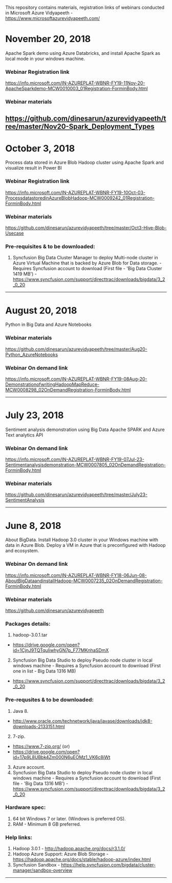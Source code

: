 This repository contains materials, registration links of webinars conducted in Microsoft Azure Vidyapeeth - https://www.microsoftazurevidyapeeth.com/

# November 20, 2018
Apache Spark demo using Azure Databricks, and install Apache Spark as local mode in your windows machine.
### Webinar Registration link
https://info.microsoft.com/IN-AZUREPLAT-WBNR-FY19-11Nov-20-ApacheSparkdemo-MCW0010003_01Registration-ForminBody.html
### Webinar materials
https://github.com/dinesarun/azurevidyapeeth/tree/master/Nov20-Spark_Deployment_Types
----------------------------------------------------------------------------------------------------------------------------------------

# October 3, 2018
Process data stored in Azure Blob Hadoop cluster using Apache Spark and visualize result in Power BI
### Webinar Registration link
https://info.microsoft.com/IN-AZUREPLAT-WBNR-FY19-10Oct-03-ProcessdatastoredinAzureBlobHadoop-MCW0009242_01Registration-ForminBody.html
### Webinar materials
https://github.com/dinesarun/azurevidyapeeth/tree/master/Oct3-Hive-Blob-Usecase
### Pre-requisites & to be downloaded:
1. Syncfusion Big Data Cluster Manager to deploy Multi-node cluster in Azure Virtual Machine that is backed by Azure Blob for Data storage. - Requires Syncfusion account to download (First file - 'Big Data Cluster 1419 MB') - https://www.syncfusion.com/support/directtrac/downloads/bigdata/3_2_0_20
----------------------------------------------------------------------------------------------------------------------------------------

# August 20, 2018
Python in Big Data and Azure Notebooks
### Webinar materials
https://github.com/dinesarun/azurevidyapeeth/tree/master/Aug20-Python_AzureNotebooks
### Webinar On demand link
https://info.microsoft.com/IN-AZUREPLAT-WBNR-FY19-08Aug-20-DemonstrationofwritingHadoopMapReduce-MCW0008298_02OnDemandRegistration-ForminBody.html

----------------------------------------------------------------------------------------------------------------------------------------

# July 23, 2018
Sentiment analysis demonstration using Big Data Apache SPARK and Azure Text analytics API
### Webinar On demand link 
https://info.microsoft.com/IN-AZUREPLAT-WBNR-FY19-07Jul-23-Sentimentanalysisdemonstration-MCW0007805_02OnDemandRegistration-ForminBody.html
### Webinar materials
https://github.com/dinesarun/azurevidyapeeth/tree/master/July23-SentimentAnalysis

----------------------------------------------------------------------------------------------------------------------------------------

# June 8, 2018
About BigData. Install Hadoop 3.0 cluster in your Windows machine with data in Azure Blob. Deploy a VM in Azure that is preconfigured with Hadoop and ecosystem.
### Webinar On demand link
https://info.microsoft.com/IN-AZUREPLAT-WBNR-FY18-06Jun-08-AboutBigDataandinstallHadoop-MCW0007235_02OnDemandRegistration-ForminBody.html
### Webinar materials
https://github.com/dinesarun/azurevidyapeeth
### Packages details: 
1. hadoop-3.0.1.tar
- https://drive.google.com/open?id=1CjnJ9TQTquIiwhyGN7p_F77MKnhaSDmX
2. Syncfusion Big Data Studio to deploy Pseudo node cluster in local windows machine - Requires a Syncfusion account to download (First one in list - Big Data 1316 MB)
 - https://www.syncfusion.com/support/directtrac/downloads/bigdata/3_2_0_20
### Pre-requsites & to be downloaded:
1. Java 8. 
- http://www.oracle.com/technetwork/java/javase/downloads/jdk8-downloads-2133151.html 
2. 7-zip. 
- https://www.7-zip.org/
 (or)
- https://drive.google.com/open?id=17p9L8UBbk4Zm000N6uEOMz1_VK6c8iWt
3. Azure account.
4. Syncfusion Big Data Studio to deploy Pseudo node cluster in local windows machine - Requires a Syncfusion account to download (First file - 'Big Data 1316 MB') - https://www.syncfusion.com/support/directtrac/downloads/bigdata/3_2_0_20
### Hardware spec:
1. 64 bit Windows 7 or later. (Windows is preferred OS).
2. RAM - Minimum 8 GB preferred.
### Help links:
1. Hadoop 3.0.1 - http://hadoop.apache.org/docs/r3.1.0/
2. Hadoop Azure Support: Azure Blob Storage - https://hadoop.apache.org/docs/stable/hadoop-azure/index.html
3. Syncfusion Sandbox - https://help.syncfusion.com/bigdata/cluster-manager/sandbox-overview
----------------------------------------------------------------------------------------------------------------------------------------
